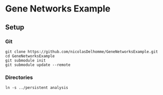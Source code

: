 # Gene Networks Example

## Setup

### Git
```{bash}
git clone https://github.com/nicolasDelhomme/GeneNetworksExample.git
cd GeneNetworksExample
git submodule init
git submodule update --remote
```

### Directories
```{bash}
ln -s ../persistent analysis
```